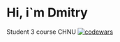 # Hi, i`m Dmitry

Student 3 course CHNU 
[![codewars](https://www.codewars.com/users/hevizy/badges/large)](https://www.codewars.com/users/username) 
